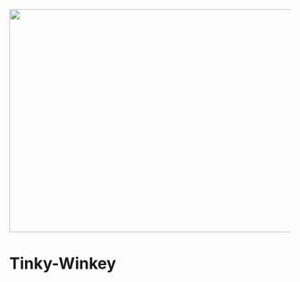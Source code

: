 <img src="https://external-content.duckduckgo.com/iu/?u=https%3A%2F%2Fi.ytimg.com%2Fvi%2FTHMywyFS9eg%2Fmaxresdefault.jpg&f=1&nofb=1&ipt=24fb186f24030aac262533bd3d290713a7bd9097d11954ac1cc3c51d7d545a28&ipo=images" width="800px" height="400px">

# Tinky-Winkey
